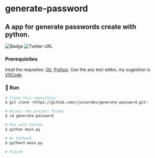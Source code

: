 # generate-password

## A app for generate passwords create with python.

![Badge](https://img.shields.io/badge/<python>-<v3>-<#0470AD>)
![Twitter URL](https://img.shields.io/twitter/url?style=social&url=https%3A%2F%2Ftwitter.com%2Fcjuniordev)

### Prerequisites

Intall the requisites:
[Git](https://git-scm.com), [Python](https://www.python.org/). 
Use the any text editor, my sugestion is [VSCode](https://code.visualstudio.com/)

### 🎲 Run

```bash
# Clone this repository
$ git clone <https://github.com/cjuniordev/generate-password.git>

# Access the project folder
$ cd generate-password

# Run with Python
$ python main.py

# Or Python3
$ python3 main.py

# Finish
```
